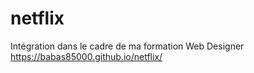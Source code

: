 # netflix
Intégration dans le cadre de ma formation Web Designer
https://babas85000.github.io/netflix/
